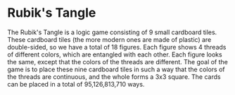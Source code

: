 # Rubik's Tangle
The Rubik's Tangle is a logic game consisting of 9 small cardboard tiles. <br/>
These cardboard tiles (the more modern ones are made of plastic) are double-sided, so we have a total of 18 figures.
Each figure shows 4 threads of different colors, which are entangled with each other.
Each figure looks the same, except that the colors of the threads are different.
The goal of the game is to place these nine cardboard tiles in such a way that the colors of the threads are continuous, and the whole forms a 3x3 square. 
The cards can be placed in a total of 95,126,813,710 ways.
